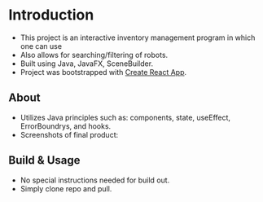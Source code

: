 # Introduction 
- This project is an interactive inventory management program in which one can use 
- Also allows for searching/filtering of robots.
- Built using Java, JavaFX, SceneBuilder. 
- Project was bootstrapped with [Create React App](https://github.com/facebook/create-react-app).

## About
- Utilizes Java principles such as: components, state, useEffect, ErrorBoundrys, and hooks.
- Screenshots of final product:

## Build & Usage
- No special instructions needed for build out.
- Simply clone repo and pull. 
